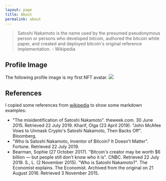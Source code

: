 ```yaml
---
layout: page
title: About
permalink: about
---
```


> Satoshi Nakamoto is the name used by the presumed pseudonymous person or persons who developed bitcoin, authored the bitcoin white paper, and created and deployed bitcoin's original reference implementation. - Wikipedia

## Profile Image

The following profile image is my first NFT avatar.
<img class="mx-auto w-1/2" src="{{site.baseurl}}/assets/img/kawish.jpg">

## References

I copied some references from [wikipedia](https://en.wikipedia.org/wiki/Satoshi_Nakamoto) to show some markdown examples:

- "The misidentification of Satoshi Nakamoto". theweek.com. 30 June 2015. Retrieved 22 July 2019.
  Kharif, Olga (23 April 2019). "John McAfee Vows to Unmask Crypto's Satoshi Nakamoto, Then Backs Off". Bloomberg.
- "Who Is Satoshi Nakamoto, Inventor of Bitcoin? It Doesn't Matter". Fortune. Retrieved 22 July 2019.
- Bearman, Sophie (27 October 2017). "Bitcoin's creator may be worth $6 billion — but people still don't know who it is". CNBC. Retrieved 22 July 2019.
  S., L. (2 November 2015). "Who is Satoshi Nakamoto?". The Economist explains. The Economist. Archived from the original on 21 August 2016. Retrieved 3 November 2015.

